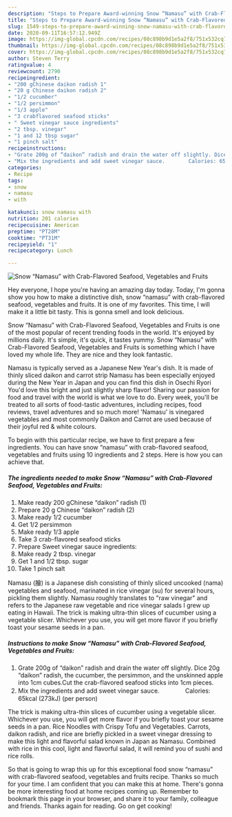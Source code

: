 ```yaml
---
description: "Steps to Prepare Award-winning Snow “Namasu” with Crab-Flavored Seafood, Vegetables and Fruits"
title: "Steps to Prepare Award-winning Snow “Namasu” with Crab-Flavored Seafood, Vegetables and Fruits"
slug: 1549-steps-to-prepare-award-winning-snow-namasu-with-crab-flavored-seafood-vegetables-and-fruits
date: 2020-09-11T16:57:12.949Z
image: https://img-global.cpcdn.com/recipes/08c898b9d1e5a2f8/751x532cq70/snow-namasu-with-crab-flavored-seafood-vegetables-and-fruits-recipe-main-photo.jpg
thumbnail: https://img-global.cpcdn.com/recipes/08c898b9d1e5a2f8/751x532cq70/snow-namasu-with-crab-flavored-seafood-vegetables-and-fruits-recipe-main-photo.jpg
cover: https://img-global.cpcdn.com/recipes/08c898b9d1e5a2f8/751x532cq70/snow-namasu-with-crab-flavored-seafood-vegetables-and-fruits-recipe-main-photo.jpg
author: Steven Terry
ratingvalue: 4
reviewcount: 2790
recipeingredient:
- "200 gChinese daikon radish 1"
- "20 g Chinese daikon radish 2"
- "1/2 cucumber"
- "1/2 persimmon"
- "1/3 apple"
- "3 crabflavored seafood sticks"
- " Sweet vinegar sauce ingredients"
- "2 tbsp. vinegar"
- "1 and 12 tbsp sugar"
- "1 pinch salt"
recipeinstructions:
- "Grate 200g of “daikon” radish and drain the water off slightly. Dice 20g “daikon” radish, the cucumber, the persimmon, and the unskinned apple into 1cm cubes.Cut the crab-flavored seafood sticks into 1cm pieces."
- "Mix the ingredients and add sweet vinegar sauce.　　　　 Calories: 65kcal (273kJ) (per person)"
categories:
- Recipe
tags:
- snow
- namasu
- with

katakunci: snow namasu with 
nutrition: 201 calories
recipecuisine: American
preptime: "PT28M"
cooktime: "PT31M"
recipeyield: "1"
recipecategory: Lunch

---
```



![Snow “Namasu” with Crab-Flavored Seafood, Vegetables and Fruits](https://img-global.cpcdn.com/recipes/08c898b9d1e5a2f8/751x532cq70/snow-namasu-with-crab-flavored-seafood-vegetables-and-fruits-recipe-main-photo.jpg)

Hey everyone, I hope you're having an amazing day today. Today, I'm gonna show you how to make a distinctive dish, snow “namasu” with crab-flavored seafood, vegetables and fruits. It is one of my favorites. This time, I will make it a little bit tasty. This is gonna smell and look delicious.

Snow “Namasu” with Crab-Flavored Seafood, Vegetables and Fruits is one of the most popular of recent trending foods in the world. It's enjoyed by millions daily. It's simple, it's quick, it tastes yummy. Snow “Namasu” with Crab-Flavored Seafood, Vegetables and Fruits is something which I have loved my whole life. They are nice and they look fantastic.

Namasu is typically served as a Japanese New Year&#39;s dish. It is made of thinly sliced daikon and carrot strip Namasu has been especially enjoyed during the New Year in Japan and you can find this dish in Osechi Ryori You&#39;d love this bright and just slightly sharp flavor! Sharing our passion for food and travel with the world is what we love to do. Every week, you&#39;ll be treated to all sorts of food-tastic adventures, including recipes, food reviews, travel adventures and so much more! &#39;Namasu&#39; is vinegared vegetables and most commonly Daikon and Carrot are used because of their joyful red &amp; white colours.


To begin with this particular recipe, we have to first prepare a few ingredients. You can have snow “namasu” with crab-flavored seafood, vegetables and fruits using 10 ingredients and 2 steps. Here is how you can achieve that.

<!--inarticleads1-->

##### The ingredients needed to make Snow “Namasu” with Crab-Flavored Seafood, Vegetables and Fruits:

1. Make ready 200 gChinese “daikon” radish (1)
1. Prepare 20 g Chinese “daikon” radish (2)
1. Make ready 1/2 cucumber
1. Get 1/2 persimmon
1. Make ready 1/3 apple
1. Take 3 crab-flavored seafood sticks
1. Prepare  Sweet vinegar sauce ingredients:
1. Make ready 2 tbsp. vinegar
1. Get 1 and 1/2 tbsp. sugar
1. Take 1 pinch salt


Namasu (膾) is a Japanese dish consisting of thinly sliced uncooked (nama) vegetables and seafood, marinated in rice vinegar (su) for several hours, pickling them slightly. Namasu roughly translates to &#34;raw vinegar&#34; and refers to the Japanese raw vegetable and rice vinegar salads I grew up eating in Hawaii. The trick is making ultra-thin slices of cucumber using a vegetable slicer. Whichever you use, you will get more flavor if you briefly toast your sesame seeds in a pan. 

<!--inarticleads2-->

##### Instructions to make Snow “Namasu” with Crab-Flavored Seafood, Vegetables and Fruits:

1. Grate 200g of “daikon” radish and drain the water off slightly. Dice 20g “daikon” radish, the cucumber, the persimmon, and the unskinned apple into 1cm cubes.Cut the crab-flavored seafood sticks into 1cm pieces.
1. Mix the ingredients and add sweet vinegar sauce.　　　　 Calories: 65kcal (273kJ) (per person)


The trick is making ultra-thin slices of cucumber using a vegetable slicer. Whichever you use, you will get more flavor if you briefly toast your sesame seeds in a pan. Rice Noodles with Crispy Tofu and Vegetables. Carrots, daikon radish, and rice are briefly pickled in a sweet vinegar dressing to make this light and flavorful salad known in Japan as Namasu. Combined with rice in this cool, light and flavorful salad, it will remind you of sushi and rice rolls. 

So that is going to wrap this up for this exceptional food snow “namasu” with crab-flavored seafood, vegetables and fruits recipe. Thanks so much for your time. I am confident that you can make this at home. There's gonna be more interesting food at home recipes coming up. Remember to bookmark this page in your browser, and share it to your family, colleague and friends. Thanks again for reading. Go on get cooking!
